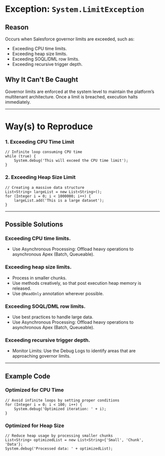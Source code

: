 # Exception: `System.LimitException`

## Reason
Occurs when Salesforce governor limits are exceeded, such as:
- Exceeding CPU time limits.
- Exceeding heap size limits.
- Exceeding SOQL/DML row limits.
- Exceeding recursive trigger depth.

## Why It Can't Be Caught
Governor limits are enforced at the system level to maintain the platform’s multitenant architecture. Once a limit is breached, execution halts immediately.

---

# Way(s) to Reproduce

### 1. Exceeding CPU Time Limit
```apex
// Infinite loop consuming CPU time
while (true) {
    System.debug('This will exceed the CPU time limit');
}
```

### 2. Exceeding Heap Size Limit
```apex
// Creating a massive data structure
List<String> largeList = new List<String>();
for (Integer i = 0; i < 1000000; i++) {
    largeList.add('This is a large dataset');
}
```

---
## Possible Solutions
### Exceeding CPU time limits.
- Use Asynchronous Processing: Offload heavy operations to asynchronous Apex (Batch, Queueable).

### Exceeding heap size limits.
- Process in smaller chunks. 
- Use methods creatively, so that post execution heap memory is released. 
- Use `@ReadOnly` annotation wherever possible.  

### Exceeding SOQL/DML row limits.
- Use best practices to handle large data. 
- Use Asynchronous Processing: Offload heavy operations to asynchronous Apex (Batch, Queueable).

### Exceeding recursive trigger depth.
- Monitor Limits: Use the Debug Logs to identify areas that are approaching governor limits.

--- 
## Example Code
### Optimized for CPU Time
```apex
// Avoid infinite loops by setting proper conditions
for (Integer i = 0; i < 100; i++) {
    System.debug('Optimized iteration: ' + i);
}
```

### Optimized for Heap Size
```apex
// Reduce heap usage by processing smaller chunks
List<String> optimizedList = new List<String>{'Small', 'Chunk', 'Data'};
System.debug('Processed data: ' + optimizedList);
```
